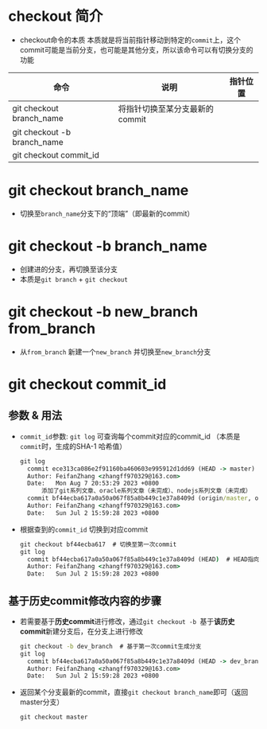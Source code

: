 # checkout 简介
* checkout命令的本质 本质就是将当前指针移动到特定的`commit`上，这个commit可能是当前分支，也可能是其他分支，所以该命令可以有切换分支的功能

|命令|说明|指针位置|
|--|--|--|
|git checkout branch_name|将指针切换至某分支最新的commit||
|git checkout -b branch_name|||
|git checkout commit_id|||

# git checkout branch_name
* 切换至`branch_name`分支下的“顶端”（即最新的commit）


# git checkout -b branch_name
* 创建进的分支，再切换至该分支
* 本质是`git branch` + `git checkout`

# git checkout -b new_branch from_branch
* 从`from_branch` 新建一个`new_branch` 并切换至`new_branch`分支

# git checkout commit_id
## 参数 & 用法
* `commit_id`参数: `git log` 可查询每个commit对应的commit_id （本质是`commit`时，生成的SHA-1 哈希值）
  ```cmd
  git log
    commit ece313ca086e2f91160ba460603e995912d1dd69 (HEAD -> master)  # commit 对应的id
    Author: FeifanZhang <zhangff970329@163.com>
    Date:   Mon Aug 7 20:53:29 2023 +0800
        添加了git系列文章、oracle系列文章（未完成）、nodejs系列文章（未完成）
    commit bf44ecba617a0a50a067f85a8b449c1e37a8409d (origin/master, origin/HEAD)
    Author: FeifanZhang <zhangff970329@163.com>
    Date:   Sun Jul 2 15:59:28 2023 +0800
  ```
* 根据查到的`commit_id` 切换到对应commit
  ```cmd
  git checkout bf44ecba617  # 切换至第一次commit
  git log
    commit bf44ecba617a0a50a067f85a8b449c1e37a8409d (HEAD)  # HEAD指向第一次提交
    Author: FeifanZhang <zhangff970329@163.com>
    Date:   Sun Jul 2 15:59:28 2023 +0800
  ```

## 基于历史commit修改内容的步骤
* 若需要基于**历史commit**进行修改，通过`git checkout -b `基于**该历史commit**新建分支后，在分支上进行修改
  ```cmd
  git checkout -b dev_branch  # 基于第一次commit生成分支
  git log
    commit bf44ecba617a0a50a067f85a8b449c1e37a8409d (HEAD -> dev_branch)  # HEAD不再直接指向第一次commit，而是指向新的分支名称，该分支指向第一次commit
    Author: FeifanZhang <zhangff970329@163.com>
    Date:   Sun Jul 2 15:59:28 2023 +0800
  ```
* 返回某个分支最新的commit，直接`git checkout branch_name`即可（返回master分支）
  ```cmd
  git checkout master
  ```